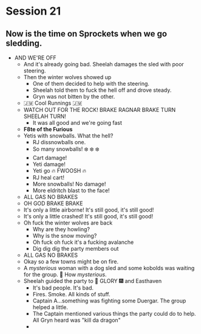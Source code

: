# Session 21
## Now is the time on Sprockets when we go sledding.
* AND WE'RE OFF
	* And it's already going bad. Sheelah damages the sled with poor steering.
	* Then the winter wolves showed up
		* One of them decided to help with the steering.
		* Sheelah told them to fuck the hell off and drove steady.
		* Gryn was not bitten by the other.
	* :jamaica: Cool Runnings :jamaica:
	* WATCH OUT FOR THE ROCK! BRAKE RAGNAR BRAKE TURN SHEELAH TURN!
		* It was all good and we're going fast
	* **F8te of the Furious**
	* Yetis with snowballs. What the hell?
		* RJ dissnowballs one.
		* So many snowballs! :snowflake: :snowflake: :snowflake: 
		* Cart damage!
		* Yeti damage!
		* Yeti go :fire: FWOOSH :fire:
		* RJ heal cart!
		* More snowballs! No damage!
		* More eldritch blast to the face!
	* ALL GAS NO BRAKES
	* OH GOD BRAKE BRAKE
	* It's only a little airborne! It's still good, it's still good!
	* It's only a little crashed! It's still good, it's still good!
	* Oh fuck the winter wolves are back
		* Why are they howling?
		* Why is the snow moving?
		* Oh fuck oh fuck it's a fucking avalanche
		* Dig dig dig the party members out
	* ALL GAS NO BRAKES
	* Okay so a few towns might be on fire.
	* A _mysterious_ woman with a dog sled and some kobolds was waiting for the group. :thinking: How _mysterious_.
	* Sheelah guided the party to :sparkler: GLORY :fireworks: and Easthaven
		* It's bad people. It's bad.
		* Fires. Smoke. All kinds of stuff.
		* Captain A...something was fighting some Duergar. The group helped a little.
		* The Captain mentioned various things the party could do to help. All Gryn heard was "kill da dragon"
		* 
<!--stackedit_data:
eyJoaXN0b3J5IjpbLTE1MzE4Mjc5MjQsLTEwMTMzMjgyOCw4OD
kyNDQ0NjgsMjAxOTA5NjQ2OCwxMjg5MDU2Njk1LDE5OTI3ODM5
NzYsLTEyMDI1NDc1NTEsLTEwMDA3MjcxODksLTQzNzI2OTMxNS
wtNjQwMzMyNTkzLDkxNTQxNDQwMiw1NTY2NDA4OSwtMjA2NDMx
NjgwOF19
-->